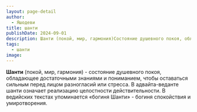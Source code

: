 ```yaml
---
layout: page-detail
author:
  - Яшодеви
title: шанти
publishDate: 2024-09-01
description: Шанти (покой, мир, гармония)Состояние душевного покоя, обладающее достаточными знаниями и пониманием, чтобы оставаться сильным перед лицом разногласий или стресса.
tags:
  - шанти
image:
---
```

**Шанти** (покой, мир, гармония) - состояние душевного покоя, обладающее достаточными знаниями и пониманием, чтобы оставаться сильным перед лицом разногласий или стресса. В адвайта-веданте шанти означает реализацию целостности действительности. В ведийских текстах упоминается «богиня Шанти» - богиня спокойствия и умиротворения.

